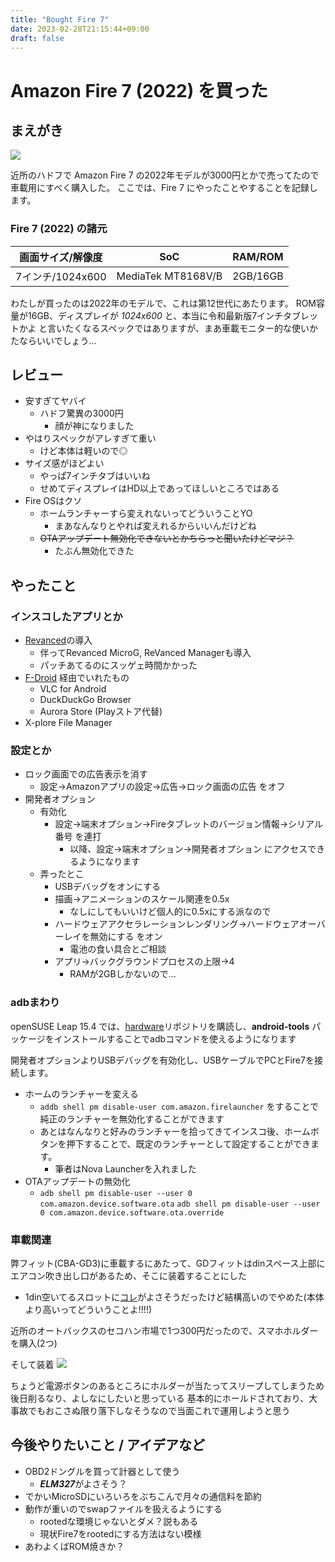 ```yaml
---
title: "Bought Fire 7"
date: 2023-02-28T21:15:44+09:00
draft: false
---
```


# Amazon Fire 7 (2022) を買った
## まえがき
![](https://i.imgur.com/6kkSNGY.jpg)

近所のハドフで Amazon Fire 7 の2022年モデルが3000円とかで売ってたので車載用にすべく購入した。
ここでは、Fire 7 にやったことやすることを記録します。

### Fire 7 (2022) の諸元
|画面サイズ/解像度|SoC|RAM/ROM|
|---|---|---|
|7インチ/1024x600|MediaTek MT8168V/B|2GB/16GB|

わたしが買ったのは2022年のモデルで、これは第12世代にあたります。
ROM容量が16GB、ディスプレイが _1024x600_ と、本当に令和最新版7インチタブレットかよ と言いたくなるスペックではありますが、まあ車載モニター的な使いかたならいいでしょう...

## レビュー
- 安すぎてヤバイ
    - ハドフ驚異の3000円
        - 顔が神になりました
- やはりスペックがアレすぎて重い
    - けど本体は軽いので◎
- サイズ感がほどよい
    - やっぱ7インチタブはいいね
    - せめてディスプレイはHD以上であってほしいところではある
- Fire OSはクソ
    - ホームランチャーすら変えれないってどういうことYO
        - まあなんなりとやれば変えれるからいいんだけどね
    - ~~OTAアップデート無効化できないとかちらっと聞いたけどマジ？~~
        - たぶん無効化できた

## やったこと

### インスコしたアプリとか
- [Revanced](https://github.com/revanced)の導入
    - 伴ってRevanced MicroG, ReVanced Managerも導入
    - パッチあてるのにスッゲェ時間かかった
- [F-Droid](https://f-droid.org/ja/) 経由でいれたもの
    - VLC for Android
    - DuckDuckGo Browser
    - Aurora Store (Playストア代替)
- X-plore File Manager

### 設定とか
- ロック画面での広告表示を消す
    - 設定→Amazonアプリの設定→広告→ロック画面の広告 をオフ
- 開発者オプション
    - 有効化
        - 設定→端末オプション→Fireタブレットのバージョン情報→シリアル番号 を連打
            - 以降、設定→端末オプション→開発者オプション にアクセスできるようになります
    - 弄ったとこ
        - USBデバッグをオンにする
        - 描画→アニメーションのスケール関連を0.5x
            - なしにしてもいいけど個人的に0.5xにする派なので
        - ハードウェアアクセラレーションレンダリング→ハードウェアオーバーレイを無効にする をオン
            - 電池の食い具合とご相談
        - アプリ→バックグラウンドプロセスの上限→4
            - RAMが2GBしかないので...

### adbまわり
openSUSE Leap 15.4 では、[hardware](https://software.opensuse.org/download.html?project=hardware&package=android-tools)リポジトリを購読し、**android-tools** パッケージをインストールすることでadbコマンドを使えるようになります

開発者オプションよりUSBデバッグを有効化し、USBケーブルでPCとFire7を接続します。

- ホームのランチャーを変える
    - ```addb shell pm disable-user com.amazon.firelauncher``` をすることで純正のランチャーを無効化することができます
    - あとはなんなりと好みのランチャーを拾ってきてインスコ後、ホームボタンを押下することで、既定のランチャーとして設定することができます。
        - 筆者はNova Launcherを入れました
- OTAアップデートの無効化
    - ```adb shell pm disable-user --user 0 com.amazon.device.software.ota```
```adb shell pm disable-user --user 0 com.amazon.device.software.ota.override```

### 車載関連
弊フィット(CBA-GD3)に車載するにあたって、GDフィットはdinスペース上部にエアコン吹き出し口があるため、そこに装着することにした
- 1din空いてるスロットに[コレ](http://beatsonic.co.jp/accessories/qbg15.php)がよさそうだったけど結構高いのでやめた(本体より高いってどういうことよ!!!!)

近所のオートバックスのセコハン市場で1つ300円だったので、スマホホルダーを購入(2つ)

そして装着
![](https://i.imgur.com/bZrfMsO.jpg)

ちょうど電源ボタンのあるところにホルダーが当たってスリープしてしまうため後日削るなり、よしなにしたいと思っている
基本的にホールドされており、大事故でもおこさぬ限り落下しなそうなので当面これで運用しようと思う

## 今後やりたいこと / アイデアなど
- OBD2ドングルを買って計器として使う
    - ***ELM327***がよさそう？
- でかいMicroSDにいろいろをぶちこんで月々の通信料を節約
- 動作が重いのでswapファイルを扱えるようにする
    - rootedな環境じゃないとダメ？説もある
    - 現状Fire7をrootedにする方法はない模様
- あわよくばROM焼きか？

